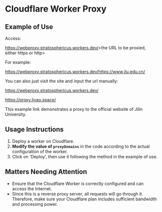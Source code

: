 # Cloudflare Worker Proxy

## Example of Use

Access:

https://webproxy.stratosphericus.workers.dev/<the URL to be proxied, either https or http>

For example:

https://webproxy.stratosphericus.workers.dev/https://www.jlu.edu.cn/

You can also just visit the site and input the url manually:

https://webproxy.stratosphericus.workers.dev/

https://proxy.liyao.space/

This example link demonstrates a proxy to the official website of Jilin University.

## Usage Instructions

1. Deploy a worker on Cloudflare.
2. **Modify the value of `proxyDomains`** in the code according to the actual configuration of the worker. 
3. Click on 'Deploy', then use it following the method in the example of use.

## Matters Needing Attention

- Ensure that the Cloudflare Worker is correctly configured and can access the Internet.
- Since this is a reverse proxy server, all requests will go through it. Therefore, make sure your Cloudflare plan includes sufficient bandwidth and processing power.

